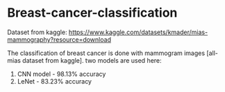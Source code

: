# Breast-cancer-classification

Dataset from kaggle:
https://www.kaggle.com/datasets/kmader/mias-mammography?resource=download

The classification of breast cancer is done with mammogram images [all- mias dataset from kaggle].
two models are used here:
1. CNN model - 98.13% accuracy
2. LeNet - 83.23% accuracy
